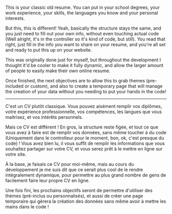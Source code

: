 This is your classic old resume. You can put in your school degrees, your work experience, your skills, the languages you know and your personal interests.

But this, this is different! Yeah, basically the structure stays the same, and you just need to fill out your own info, without even touching actual code (Well alright, it's in the controller so it's kind of code, but still). You read that right, just fill in the info you want to share on your resume, and you're all set and ready to put this up on your website.

This was originally done just for myself, but throughout the development I thought it'd be cooler to make it fully dynamic, and allow the larger amount of people to easily make their own online resume.

Once finished, the next objectives are to allow this to grab themes (pre-included or custom), and also to create a temporary page that will manage the creation of your data without you needing to put your hands in the code!

------------------------------------------

C'est un CV plutôt classique. Vous pouvez aisément remplir vos diplômes, votre expérience professionnelle, vos compétences, les langues que vous maitrisez, et vos intérêts personnels.

Mais ce CV est différent ! En gros, la structure reste figée, et tout ce que vous avez à faire est de remplir vos données, sans même toucher à du code (Uniquement dans le controlleur pour le moment, bon, ok, c'est presque du code) ! Vous avez bien lu, il vous suffit de remplir les informations que vous souhaitez partager sur votre CV, et vous serez prêt à le mettre en ligne sur votre site.

À la base, je faisais ce CV pour moi-même, mais au cours du développement je me suis dit que ce serait plus cool de le rendre intégralement dynamique, pour permettre au plus grand nombre de gens de facilement faire leur propre CV en ligne.

Une fois fini, les prochains objectifs seront de permettre d'utiliser des thèmes (pré-inclus ou personnalisés), et aussi de créer une page temporaire qui gèrera la création des données sans même avoir à mettre les mains dans le code !
